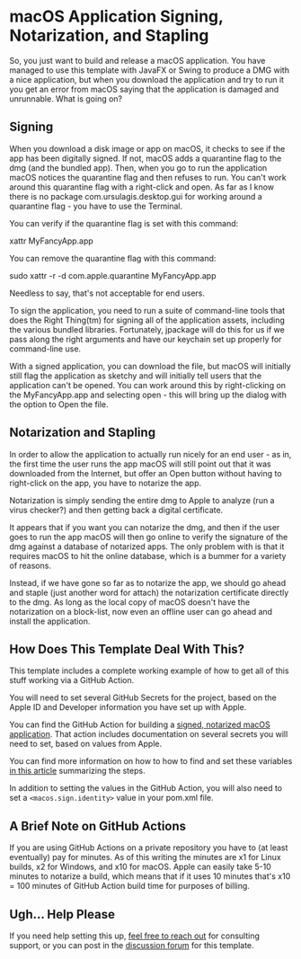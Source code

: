 # macOS Application Signing, Notarization, and Stapling

So, you just want to build and release a macOS application. You have managed
to use this template with JavaFX or Swing to produce a DMG with a nice application,
but when you download the application and try to run it you get an error
from macOS saying that the application is damaged and unrunnable. What is going on?

## Signing

When you download a disk image or app on macOS, it checks to see if the app
has been digitally signed. If not, macOS adds a quarantine flag to the dmg (and the 
bundled app). Then, when you go to run the application macOS notices the quarantine
flag and then refuses to run. You can't work around this quarantine flag with a 
right-click and open. As far as I know there is no package com.ursulagis.desktop.gui for working around a quarantine
flag - you have to use the Terminal.

You can verify if the quarantine flag is set with this command:

 xattr MyFancyApp.app

You can remove the quarantine flag with this command:

 sudo xattr -r -d com.apple.quarantine MyFancyApp.app
 
Needless to say, that's not acceptable for end users.

To sign the application, you need to run a suite of command-line tools that does
the Right Thing(tm) for signing all of the application assets, including the various
bundled libraries. Fortunately, jpackage will do this for us if we pass along the 
right arguments and have our keychain set up properly for command-line use.

With a signed application, you can download the file, but macOS will initially
still flag the application as sketchy and will initially tell users that the
application can't be opened. You can work around this by right-clicking on the
MyFancyApp.app and selecting open - this will bring up the dialog with the option
to Open the file.

## Notarization and Stapling

In order to allow the application to actually run nicely for an end user - as in,
the first time the user runs the app macOS will still point out that it was downloaded
from the Internet, but offer an Open button without having to right-click on the app,
you have to notarize the app.

Notarization is simply sending the entire dmg to Apple to analyze (run a virus checker?)
and then getting back a digital certificate.

It appears that if you want you can notarize the dmg, and then if the user goes to
run the app macOS will then go online to verify the signature of the dmg against
a database of notarized apps. The only problem with is that it requires macOS to hit
the online database, which is a bummer for a variety of reasons.

Instead, if we have gone so far as to notarize the app, we should go ahead and staple
(just another word for attach) the notarization certificate directly to the dmg.
As long as the local copy of macOS doesn't have the notarization on a block-list,
now even an offline user can go ahead and install the application.

## How Does This Template Deal With This?

This template includes a complete working example of how to get all of this
stuff working via a GitHub Action.

You will need to set several GitHub Secrets for the project, based on the
Apple ID and Developer information you have set up with Apple.

You can find the GitHub Action for building a [signed, notarized macOS application](https://github.com/wiverson/maven-jpackage-template/blob/main/.github/workflows/maven-build-installer-macos.yml).
That action includes documentation on several secrets you will need to set, based
on values from Apple.

You can find more information on how to how to find and set these variables
[in this article](https://localazy.com/blog/how-to-automatically-sign-macos-apps-using-github-actions)
summarizing the steps.

In addition to setting the values in the GitHub Action, you will also need
to set a `<macos.sign.identity>` value in your pom.xml file.

## A Brief Note on GitHub Actions

If you are using GitHub Actions on a private repository you have to (at least eventually)
pay for minutes. As of this writing the minutes are x1 for Linux builds, x2 for Windows,
and x10 for macOS. Apple can easily take 5-10 minutes to notarize a build, which means
that if it uses 10 minutes that's x10 = 100 minutes of GitHub Action build time for purposes
of billing.

## Ugh... Help Please

If you need help setting this up, [feel free to reach out](https://changenode.com/contact)
for consulting support, or you can post in the [discussion forum](https://github.com/wiverson/maven-jpackage-template/discussions) for this template.
